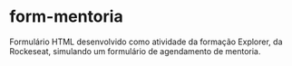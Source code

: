 # form-mentoria
 Formulário HTML desenvolvido como atividade da formação Explorer, da Rockeseat, simulando um formulário de agendamento de mentoria.
